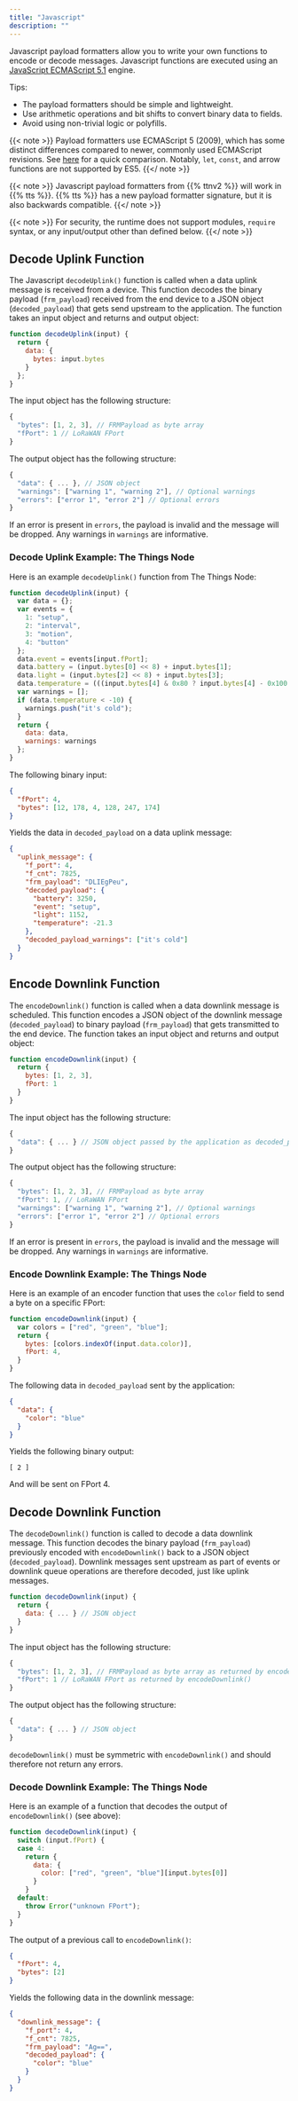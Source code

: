 ```yaml
---
title: "Javascript"
description: ""
---
```


Javascript payload formatters allow you to write your own functions to encode or decode messages. Javascript functions are executed using an [JavaScript ECMAScript 5.1](https://www.ecma-international.org/ecma-262/5.1/) engine.

<!--more-->

Tips:
- The payload formatters should be simple and lightweight. 
- Use arithmetic operations and bit shifts to convert binary data to fields. 
- Avoid using non-trivial logic or polyfills. 

{{< note >}} Payload formatters use ECMAScript 5 (2009), which has some distinct differences compared to newer, commonly used ECMAScript revisions. See [here](https://www.javatpoint.com/es5-vs-es6) for a quick comparison. Notably, `let`, `const`, and arrow functions are not supported by ES5. {{</ note >}}

{{< note >}} Javascript payload formatters from {{% ttnv2 %}} will work in {{% tts %}}. {{% tts %}} has a new payload formatter signature, but it is also backwards compatible. {{</ note >}}

{{< note >}} For security, the runtime does not support modules, `require` syntax, or any input/output other than defined below. {{</ note >}}

## Decode Uplink Function

The Javascript `decodeUplink()` function is called when a data uplink message is received from a device. This function decodes the binary payload (`frm_payload`) received from the end device to a JSON object (`decoded_payload`) that gets send upstream to the application. The function takes an input object and returns and output object:

```js
function decodeUplink(input) {
  return {
    data: {
      bytes: input.bytes
    }
  };
}
```

The input object has the following structure:

```js
{
  "bytes": [1, 2, 3], // FRMPayload as byte array
  "fPort": 1 // LoRaWAN FPort
}
```

The output object has the following structure:

```js
{
  "data": { ... }, // JSON object
  "warnings": ["warning 1", "warning 2"], // Optional warnings
  "errors": ["error 1", "error 2"] // Optional errors
}
```

If an error is present in `errors`, the payload is invalid and the message will be dropped. Any warnings in `warnings` are informative.

### Decode Uplink Example: The Things Node

Here is an example `decodeUplink()` function from The Things Node:

```js
function decodeUplink(input) {
  var data = {};
  var events = {
    1: "setup",
    2: "interval",
    3: "motion",
    4: "button"
  };
  data.event = events[input.fPort];
  data.battery = (input.bytes[0] << 8) + input.bytes[1];
  data.light = (input.bytes[2] << 8) + input.bytes[3];
  data.temperature = (((input.bytes[4] & 0x80 ? input.bytes[4] - 0x100 : input.bytes[4]) << 8) + input.bytes[5]) / 100;
  var warnings = [];
  if (data.temperature < -10) {
    warnings.push("it's cold");
  }
  return {
    data: data,
    warnings: warnings
  };
}
```

The following binary input:

```json
{
  "fPort": 4,
  "bytes": [12, 178, 4, 128, 247, 174]
}
```

Yields the data in `decoded_payload` on a data uplink message:

```json
{
  "uplink_message": {
    "f_port": 4,
    "f_cnt": 7825,
    "frm_payload": "DLIEgPeu",
    "decoded_payload": {
      "battery": 3250,
      "event": "setup",
      "light": 1152,
      "temperature": -21.3
    },
    "decoded_payload_warnings": ["it's cold"]
  }
}
```

## Encode Downlink Function

The `encodeDownlink()` function is called when a data downlink message is scheduled. This function encodes a JSON object of the downlink message (`decoded_payload`) to binary payload (`frm_payload`) that gets transmitted to the end device. The function takes an input object and returns and output object:

```js
function encodeDownlink(input) {
  return {
    bytes: [1, 2, 3],
    fPort: 1
  }
}
```

The input object has the following structure:

```js
{
  "data": { ... } // JSON object passed by the application as decoded_payload
}
```

The output object has the following structure:

```js
{
  "bytes": [1, 2, 3], // FRMPayload as byte array
  "fPort": 1, // LoRaWAN FPort
  "warnings": ["warning 1", "warning 2"], // Optional warnings
  "errors": ["error 1", "error 2"] // Optional errors
}
```

If an error is present in `errors`, the payload is invalid and the message will be dropped. Any warnings in `warnings` are informative.

### Encode Downlink Example: The Things Node

Here is an example of an encoder function that uses the `color` field to send a byte on a specific FPort:

```js
function encodeDownlink(input) {
  var colors = ["red", "green", "blue"];
  return {
    bytes: [colors.indexOf(input.data.color)],
    fPort: 4,
  }
}
```

The following data in `decoded_payload` sent by the application:

```json
{
  "data": {
    "color": "blue"
  }
}
```

Yields the following binary output:

```
[ 2 ]
```

And will be sent on FPort 4.

## Decode Downlink Function

The `decodeDownlink()` function is called to decode a data downlink message. This function decodes the binary payload (`frm_payload`) previously encoded with `encodeDownlink()` back to a JSON object (`decoded_payload`). Downlink messages sent upstream as part of events or downlink queue operations are therefore decoded, just like uplink messages.

```js
function decodeDownlink(input) {
  return {
    data: { ... } // JSON object
  }
}
```

The input object has the following structure:

```js
{
  "bytes": [1, 2, 3], // FRMPayload as byte array as returned by encodeDownlink()
  "fPort": 1 // LoRaWAN FPort as returned by encodeDownlink()
}
```

The output object has the following structure:

```js
{
  "data": { ... } // JSON object
}
```

`decodeDownlink()` must be symmetric with `encodeDownlink()` and should therefore not return any errors.

### Decode Downlink Example: The Things Node

Here is an example of a function that decodes the output of `encodeDownlink()` (see above):

```js
function decodeDownlink(input) {
  switch (input.fPort) {
  case 4:
    return {
      data: {
        color: ["red", "green", "blue"][input.bytes[0]]
      }
    }
  default:
    throw Error("unknown FPort");
  }
}
```

The output of a previous call to `encodeDownlink()`:

```json
{
  "fPort": 4,
  "bytes": [2]
}
```

Yields the following data in the downlink message:

```json
{
  "downlink_message": {
    "f_port": 4,
    "f_cnt": 7825,
    "frm_payload": "Ag==",
    "decoded_payload": {
      "color": "blue"
    }
  }
}
```
